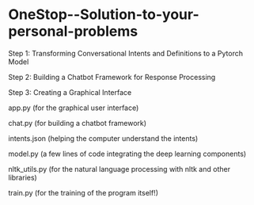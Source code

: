 # OneStop--Solution-to-your-personal-problems
Step 1: Transforming Conversational Intents and Definitions to a Pytorch Model

Step 2: Building a Chatbot Framework for Response Processing

Step 3: Creating a Graphical Interface

app.py (for the graphical user interface)

chat.py (for building a chatbot framework)

intents.json (helping the computer understand the intents)

model.py (a few lines of code integrating the deep learning components)

nltk_utils.py (for the natural language processing with nltk and other libraries)

train.py (for the training of the program itself!)
